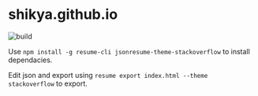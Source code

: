 # shikya.github.io

![build](https://travis-ci.org/shikya/shikya.github.io.svg?branch=master)

Use `npm install -g resume-cli jsonresume-theme-stackoverflow` to install dependacies.

Edit json and export using `resume export index.html --theme stackoverflow` to export.